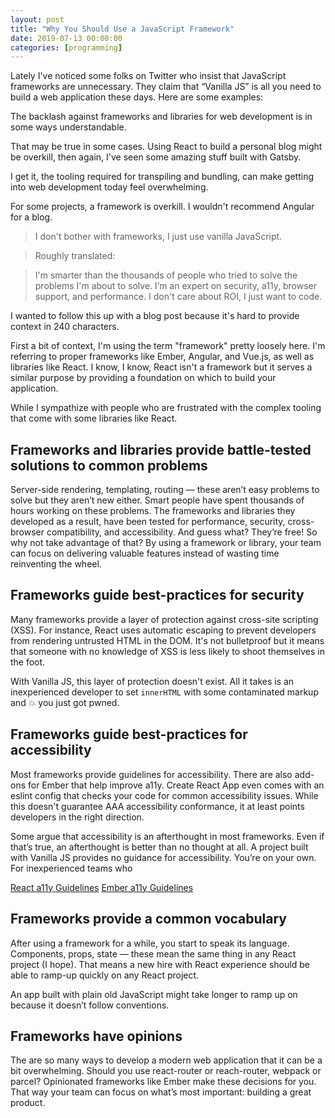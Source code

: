 ```yaml
---
layout: post
title: "Why You Should Use a JavaScript Framework"
date: 2019-07-13 00:00:00
categories: [programming]
---
```


Lately I've noticed some folks on Twitter who insist that JavaScript frameworks are unnecessary. They claim that “Vanilla JS” is all you need to build a web application these days. Here are some examples:


The backlash against frameworks and libraries for web development is in some ways understandable. 

That may be true in some cases. Using React to build a personal blog might be overkill, then again, I've seen some amazing stuff built with Gatsby.



I get it, the tooling required for transpiling and bundling, can make getting into web development today feel overwhelming. 

For some projects, a framework is overkill. I wouldn't recommend Angular for a blog.


> I don't bother with frameworks, I just use vanilla JavaScript.

> Roughly translated:

> I'm smarter than the thousands of people who tried to solve the problems I'm about to solve. I’m an expert on security, a11y, browser support, and performance. I don't care about ROI, I just want to code.

I wanted to follow this up with a blog post because it's hard to provide context in 240 characters.

First a bit of context, I'm using the term "framework" pretty loosely here. I'm referring to proper frameworks like Ember, Angular, and Vue.js, as well as libraries like React. I know, I know, React isn't a framework but it serves a similar purpose by providing a foundation on which to build your application.



While I sympathize with people who are frustrated with the complex tooling that come with some libraries like React.


## Frameworks and libraries provide battle-tested solutions to common problems 

Server-side rendering, templating, routing — these aren’t easy problems to solve but they aren’t new either. Smart people have spent thousands of hours working on these problems. The frameworks and libraries they developed as a result, have been tested for performance, security, cross-browser compatibility, and accessibility. And guess what? They’re free! So why not take advantage of that? By using a framework or library, your team can focus on delivering valuable features instead of wasting time reinventing the wheel.

## Frameworks guide best-practices for security 

Many frameworks provide a layer of protection against cross-site scripting (XSS). For instance, React uses automatic escaping to prevent developers from rendering untrusted HTML in the DOM. It's not bulletproof but it means that someone with no knowledge of XSS is less likely to shoot themselves in the foot. 

With Vanilla JS, this layer of protection doesn't exist. All it takes is an inexperienced developer to set `innerHTML` with some contaminated markup and 💥 you just got pwned.

## Frameworks guide best-practices for accessibility 

Most frameworks provide guidelines for accessibility. There are also add-ons for Ember that help improve a11y. Create React App even comes with an eslint config that checks your code for common accessibility issues. While this doesn't guarantee AAA accessibility conformance, it at least points developers in the right direction. 

Some argue that accessibility is an afterthought in most frameworks. Even if that’s true, an afterthought is better than no thought at all. A project built with Vanilla JS provides no guidance for accessibility. You’re on your own. For inexperienced teams who

[React a11y Guidelines](https://reactjs.org/docs/accessibility.html)
[Ember a11y Guidelines](https://guides.emberjs.com/release/reference/accessibility-guide/)

## Frameworks provide a common vocabulary

After using a framework for a while, you start to speak its language. Components, props, state — these mean the same thing in any React project (I hope). That means a new hire with React experience should be able to ramp-up quickly on any React project. 

An app built with plain old JavaScript might take longer to ramp up on because it doesn’t follow conventions.

## Frameworks have opinions

The are so many ways to develop a modern web application that it can be a bit overwhelming. Should you use react-router or reach-router, webpack or parcel? Opinionated frameworks like Ember make these decisions for you. That way your team can focus on what’s most important: building a great product.
